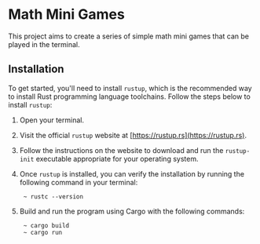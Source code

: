 # Math Mini Games

This project aims to create a series of simple math mini games that can be played in the terminal.

## Installation

To get started, you'll need to install `rustup`, which is the recommended way to install Rust programming language toolchains. Follow the steps below to install `rustup`:

1. Open your terminal.

2. Visit the official `rustup` website at [https://rustup.rs](https://rustup.rs).

3. Follow the instructions on the website to download and run the `rustup-init` executable appropriate for your operating system.

4. Once `rustup` is installed, you can verify the installation by running the following command in your terminal:

   ```shell
	~ rustc --version
   ```
5. Build and run the program using Cargo with the following commands:
   ```shell
	~ cargo build
	~ cargo run
   ```
